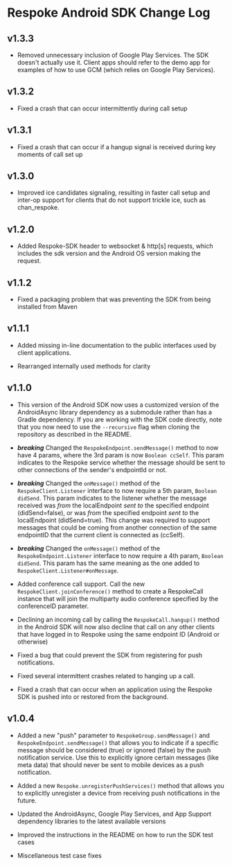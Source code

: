 Respoke Android SDK Change Log
==============================

v1.3.3
------
* Removed unnecessary inclusion of Google Play Services. The SDK doesn't actually use it. Client 
apps should refer to the demo app for examples of how to use GCM (which relies on Google Play 
Services).

v1.3.2
------

* Fixed a crash that can occur intermittently during call setup

v1.3.1
------

* Fixed a crash that can occur if a hangup signal is received during key moments of call set up

v1.3.0
------

* Improved ice candidates signaling, resulting in faster call setup and inter-op support for
clients that do not support trickle ice, such as chan_respoke.

v1.2.0
------

* Added Respoke-SDK header to websocket & http[s] requests, which includes the sdk version
and the Android OS version making the request.

v1.1.2
------

* Fixed a packaging problem that was preventing the SDK from being installed from Maven

v1.1.1
------

* Added missing in-line documentation to the public interfaces used by client applications.

* Rearranged internally used methods for clarity

v1.1.0
------

* This version of the Android SDK now uses a customized version of the AndroidAsync library 
dependency as a submodule rather than has a Gradle dependency. If you are working with the SDK 
code directly, note that you now need to use the `--recursive` flag when cloning the repository as 
described in the README.

* ***breaking*** Changed the `RespokeEndpoint.sendMessage()` method to now have 4 params,
where the 3rd param is now `Boolean ccSelf`. This param indicates to the Respoke service whether the
message should be sent to other connections of the sender's endpointId or not.

* ***breaking*** Changed the `onMessage()` method of the `RespokeClient.Listener` interface to now require
a 5th param, `Boolean didSend`. This param indicates to the listener whether the message received
was *from* the localEndpoint *sent to* the specified endpoint (didSend=false), or was *from* the
specified endpoint *sent to* the localEndpoint (didSend=true). This change was required to support
messages that could be coming from another connection of the same endpointID that the current client
is connected as (ccSelf).

* ***breaking*** Changed the `onMessage()` method of the `RespokeEndpoint.Listener` interface to now
require a 4th param, `Boolean didSend`. This param has the same meaning as the one added to
`RespokeClient.Listener#onMessage`.

* Added conference call support. Call the new `RespokeClient.joinConference()` method to create a 
RespokeCall instance that will join the multiparty audio conference specified by the conferenceID 
parameter.

* Declining an incoming call by calling the `RespokeCall.hangup()` method in the Android SDK will now also decline that call on any other clients that have logged in to Respoke using the same endpoint ID (Android or otherwise)

* Fixed a bug that could prevent the SDK from registering for push notifications.

* Fixed several intermittent crashes related to hanging up a call.

* Fixed a crash that can occur when an application using the Respoke SDK is pushed into or restored 
from the background.

v1.0.4
------

* Added a new "push" parameter to `RespokeGroup.sendMessage()` and `RespokeEndpoint.sendMessage()`
that allows you to indicate if a specific message should be considered (true) or ignored (false) by
the push notification service. Use this to explicitly ignore certain messages (like meta data) that
should never be sent to mobile devices as a push notification.

* Added a new `Respoke.unregisterPushServices()` method that allows you to explicitly unregister a
device from receiving push notifications in the future.

* Updated the AndroidAsync, Google Play Services, and App Support dependency libraries to the latest
available versions

* Improved the instructions in the README on how to run the SDK test cases

* Miscellaneous test case fixes
